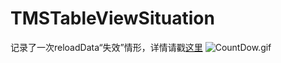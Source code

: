 # TMSTableViewSituation
记录了一次reloadData“失效”情形，详情请戳[这里](https://www.jianshu.com/p/778c34bd14d6)
![CountDow.gif](https://upload-images.jianshu.io/upload_images/2172432-4d004fb4a20f836e.gif?imageMogr2/auto-orient/strip)

